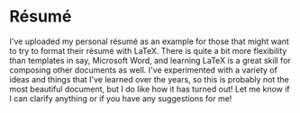 Résumé
======

I've uploaded my personal résumé as an example for those that might want to try to format their résumé with LaTeX. There is quite a bit more flexibility than templates in say, Microsoft Word, and learning LaTeX is a great skill for composing other documents as well. I've experimented with a variety of ideas and things that I've learned over the years, so this is probably not the most beautiful document, but I do like how it has turned out! Let me know if I can clarify anything or if you have any suggestions for me!
